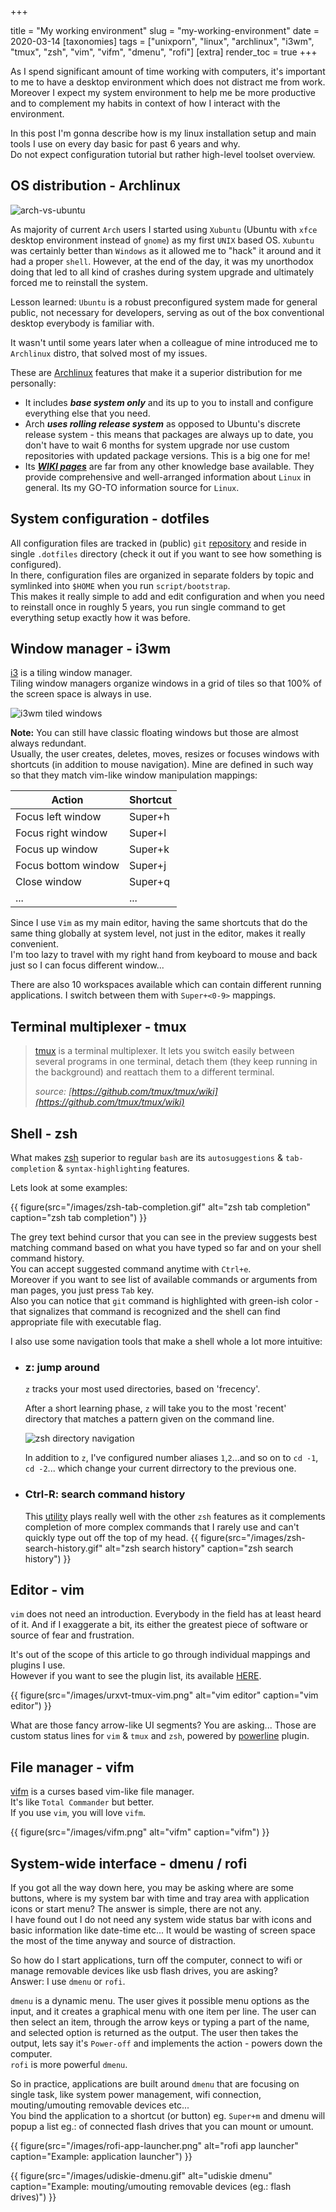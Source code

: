 +++

title = "My working environment"
slug = "my-working-environment"
date = 2020-03-14
[taxonomies]
tags = ["unixporn", "linux", "archlinux", "i3wm", "tmux", "zsh", "vim", "vifm", "dmenu", "rofi"]
[extra]
render_toc = true
+++

As I spend significant amount of time working with computers, it's important to me to have a desktop environment which does not distract me from work. Moreover I expect my system environment to help me be more productive and to complement my habits in context of how I interact with the environment.  

In this post I'm gonna describe how is my linux installation setup and main tools I use on every day basic for past 6 years and why.  
Do not expect configuration tutorial but rather high-level toolset overview.

<!-- more --> 

## OS distribution - Archlinux

![arch-vs-ubuntu](/images/arch_vs_ubuntu.png)

As majority of current `Arch` users I started using `Xubuntu` (Ubuntu with `xfce` desktop environment instead of `gnome`) as my first `UNIX` based OS. `Xubuntu` was certainly better than `Windows` as it allowed me to "hack" it around and it had a proper `shell`. However, at the end of the day, it was my unorthodox doing that led to all kind of crashes during system upgrade and ultimately forced me to reinstall the system.  

Lesson learned: `Ubuntu` is a robust preconfigured system made for general public, not necessary for developers, serving as out of the box conventional desktop everybody is familiar with.  

It wasn't until some years later when a colleague of mine introduced me to `Archlinux` distro, that solved most of my issues.

These are [Archlinux](https://www.archlinux.org/) features that make it a superior distribution for me personally:  

- It includes ***base system only*** and its up to you to install and configure everything else that you need.
- Arch ***uses rolling release system*** as opposed to Ubuntu's discrete release system - this means that packages are always up to date, you don't have to wait 6 months for system upgrade nor use custom repositories with updated package versions. This is a big one for me! 
- Its [***WIKI pages***](https://www.archlinux.org/) are far from any other knowledge base available. They provide comprehensive and well-arranged information about `Linux` in general. Its my GO-TO information source for `Linux`.

## System configuration - dotfiles

All configuration files are tracked in (public) `git` [repository](https://github.com/fogine/dotfiles) and reside in single `.dotfiles` directory (check it out if you want to see how something is configured).  
In there, configuration files are organized in separate folders by topic and symlinked into `$HOME` when you run `script/bootstrap`.  
This makes it really simple to add and edit configuration and when you need to reinstall once in roughly 5 years, you run single command to get everything setup exactly how it was before.

## Window manager - i3wm

[i3](https://i3wm.org/) is a tiling window manager.  
Tiling window managers organize windows in a grid of tiles so that 100% of the screen space is always in use.

![i3wm tiled windows](/images/i3wm-tiles.png)

**Note:** You can still have classic floating windows but those are almost always redundant.  
Usually, the user creates, deletes, moves, resizes or focuses windows with shortcuts (in addition to mouse navigation). Mine are defined in such way so that they match vim-like window manipulation mappings:

| Action              | Shortcut |
|---------------------|----------|
| Focus left window   | Super+h  |
| Focus right window  | Super+l  |
| Focus up window     | Super+k  |
| Focus bottom window | Super+j  |
| Close window        | Super+q  |
| ...                 | ...      |

Since I use `Vim` as my main editor, having the same shortcuts that do the same thing globally at system level, not just in the editor, makes it really convenient.  
I'm too lazy to travel with my right hand from keyboard to mouse and back just so I can focus different window...  

There are also 10 workspaces available which can contain different running applications. I switch between them with `Super+<0-9>` mappings.

## Terminal multiplexer - tmux

> [tmux](https://github.com/tmux/tmux) is a terminal multiplexer. It lets you switch easily between several programs in one terminal, detach them (they keep running in the background) and reattach them to a different terminal.  
>
> *source: [https://github.com/tmux/tmux/wiki](https://github.com/tmux/tmux/wiki)*


## Shell - zsh

What makes [zsh](http://zsh.sourceforge.net/) superior to regular `bash` are its `autosuggestions` & `tab-completion` & `syntax-highlighting` features.  

Lets look at some examples:

{{ figure(src="/images/zsh-tab-completion.gif" alt="zsh tab completion" caption="zsh tab completion") }}

The grey text behind cursor that you can see in the preview suggests best matching command based on what you have typed so far and on your shell command history.  
You can accept suggested command anytime with `Ctrl+e`.  
Moreover if you want to see list of available commands or arguments from man pages, you just press `Tab` key.  
Also you can notice that `git` command is highlighted with green-ish color - that signalizes that command is recognized and the shell can find appropriate file with executable flag.  

I also use some navigation tools that make a shell whole a lot more intuitive:  

- ### z: jump around  

    `z` tracks your most used directories, based on 'frecency'.
    
    After  a  short  learning  phase, `z` will take you to the most 'recent'  
    directory that matches a pattern given on the command line.
    
    ![zsh directory navigation](/images/zsh-directory-navigation.gif)
    
    In addition to `z`, I've configured number aliases `1`,`2`...and so on to `cd -1`, `cd -2`... which change your current dirrectory to the previous one.

- ### Ctrl-R: search command history
    This [utility](https://github.com/zsh-users/zsh-history-substring-search) plays really well with the other `zsh` features as it complements completion of more complex commands that I rarely use and can't quickly type out off the top of my head.
    {{ figure(src="/images/zsh-search-history.gif" alt="zsh search history" caption="zsh search history") }}

## Editor - vim

`vim` does not need an introduction. Everybody in the field has at least heard of it. And if I exaggerate a bit, its either the greatest piece of software or source of fear and frustration.  

It's out of the scope of this article to go through individual mappings and plugins I use.  
However if you want to see the plugin list, its available [HERE](https://github.com/fogine/dotfiles/blob/master/vim/vim.symlink/vimrc#L12).  

{{ figure(src="/images/urxvt-tmux-vim.png" alt="vim editor" caption="vim editor") }}

What are those fancy arrow-like UI segments? You are asking... Those are custom status lines for `vim` & `tmux` and `zsh`, powered by [powerline](https://powerline.readthedocs.io/en/master/overview.html) plugin.

## File manager - vifm

[vifm](https://github.com/vifm/vifm/) is a curses based vim-like file manager.  
It's like `Total Commander` but better.  
If you use `vim`, you will love `vifm`.  

{{ figure(src="/images/vifm.png" alt="vifm" caption="vifm") }}

## System-wide interface - dmenu / rofi

If you got all the way down here, you may be asking where are some buttons, where is my system bar with time and tray area with application icons or start menu? The answer is simple, there are not any.  
I have found out I do not need any system wide status bar with icons and basic information like date-time etc... It would be wasting of screen space the most of the time anyway and source of distraction.  

So how do I start applications, turn off the computer, connect to wifi or manage removable devices like usb flash drives, you are asking?  
Answer: I use `dmenu` or `rofi`.  

`dmenu` is a dynamic menu. The user gives it possible menu options as the input, and it creates a graphical menu with one item per line. The user can then select an item, through the arrow keys or typing a part of the name, and selected option is returned as the output. The user then takes the output, lets say it's `Power-off` and implements the action - powers down the computer.  
`rofi` is more powerful `dmenu`.  

So in practice, applications are built around `dmenu` that are focusing on single task, like system power management, wifi connection, mouting/umouting removable devices etc...  
You bind the application to a shortcut (or button) eg. `Super+m` and dmenu will popup a list eg.: of connected flash drives that you can mount or umount.

{{ figure(src="/images/rofi-app-launcher.png" alt="rofi app launcher" caption="Example: application launcher") }}

{{ figure(src="/images/udiskie-dmenu.gif" alt="udiskie dmenu" caption="Example: mouting/umouting removable devices (eg.: flash drives)") }}
